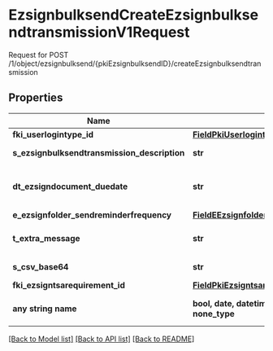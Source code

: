 # EzsignbulksendCreateEzsignbulksendtransmissionV1Request

Request for POST /1/object/ezsignbulksend/{pkiEzsignbulksendID}/createEzsignbulksendtransmission

## Properties
Name | Type | Description | Notes
------------ | ------------- | ------------- | -------------
**fki_userlogintype_id** | [**FieldPkiUserlogintypeID**](FieldPkiUserlogintypeID.md) |  | 
**s_ezsignbulksendtransmission_description** | **str** | The description of the Ezsignbulksendtransmission | 
**dt_ezsigndocument_duedate** | **str** | The maximum date and time at which the Ezsigndocument can be signed. | 
**e_ezsignfolder_sendreminderfrequency** | [**FieldEEzsignfolderSendreminderfrequency**](FieldEEzsignfolderSendreminderfrequency.md) |  | 
**t_extra_message** | **str** | A custom text message that will be added to the email sent. | 
**s_csv_base64** | **str** | The Base64 encoded binary content of the CSV file. | 
**fki_ezsigntsarequirement_id** | [**FieldPkiEzsigntsarequirementID**](FieldPkiEzsigntsarequirementID.md) |  | [optional] 
**any string name** | **bool, date, datetime, dict, float, int, list, str, none_type** | any string name can be used but the value must be the correct type | [optional]

[[Back to Model list]](../README.md#documentation-for-models) [[Back to API list]](../README.md#documentation-for-api-endpoints) [[Back to README]](../README.md)


